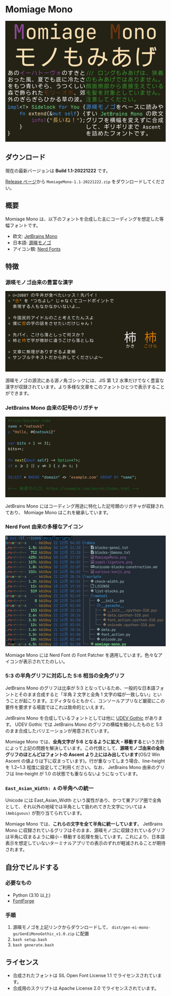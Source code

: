 # Momiage Mono

![Momiage Mono Example](./docs/MomiageMono.png)

## ダウンロード
現在の最新バージョンは **Build 1.1-20221222** です。

[Release ページ](https://github.com/kb10uy/MomiageMono/releases)から `MomiageMono-1.1-20221222.zip` をダウンロードしてください。

## 概要
Momiage Mono は、以下のフォントを合成した主にコーディングを想定した等幅フォントです。

- 欧文: [JetBrains Mono](https://www.jetbrains.com/ja-jp/lp/mono/)
- 日本語: [源暎モノゴ](https://okoneya.jp/font/genei-mono-go.html)
- アイコン類: [Nerd Fonts](https://www.nerdfonts.com/)

## 特徴

### 源暎モノゴ由来の豊富な漢字
![JIS 第 1,2 水準に含まれない漢字の例](./docs/various-kanji.png)

源暎モノゴの源流にある源ノ角ゴシックには、JIS 第 1,2 水準だけでなく豊富な漢字が収録されています。より多様な文章をこのフォントひとつで表示することができます。

### JetBrains Mono 由来の記号のリガチャ
![ソースコード内での記号のリガチャの例](./docs/symbol-ligature.png)

JetBrains Mono にはコーディング用途に特化した記号類のリガチャが収録されており、 Momiage Mono はこれを継承しています。

### Nerd Font 由来の多様なアイコン
![Tabby でアイコンを表示している例](./docs/nerdfont-icon.png)

Momiage Mono には Nerd Font の Font Patcher を適用しています。色々なアイコンが表示されてたのしい。

### 5:3 の半角グリフに対応した 5:6 相当の全角グリフ
JetBrains Mono のグリフは比率が 5:3 となっているため、一般的な日本語フォントとそのまま合成すると「半角 2 文字と全角 1 文字の幅が一致しない」ということが起こります。エディタならともかく、コンソールアプリなど厳密にこの要件を要求する場面ではこれは致命的といえます。

JetBrains Mono を合成しているフォントとしては他に [UDEV Gothic](https://github.com/yuru7/udev-gothic) があります。 UDEV Gothic では JetBrains Mono のグリフの横幅を縮小したものと 5:3 のまま合成したバリエーションが用意されています。

Momiage Mono では、**全角文字が 5:6 となるように拡大・移動する**という方針によって上記の問題を解決しています。この代償として、**源暎モノゴ由来の全角グリフのほとんどはフォントの Ascent より上にはみ出しています**(OS/2 Win Ascent の値よりは下に収まっています)。行が重なってしまう場合、line-height を 1.2~1.3 程度に設定してご利用ください。なお、 JetBrains Mono 由来のグリフは line-height が 1.0 の状態でも重ならないようになっています。

### `East_Asian_Width: A` の半角への統一
Unicode には East_Asian_Width という属性があり、かつて東アジア圏で全角として、それ以外の地域では半角として扱われてきた文字については `A (Ambiguous)` が割り当てられています。

Momiage Mono では、**これらの文字を全て半角に統一しています**。 JetBrains Mono に収録されているグリフはそのまま、源暎モノゴに収録されているグリフは半角に収まるように縮小・移動する処理を施しています。これにより、日本語表示を想定していないターミナルアプリでの表示のずれが軽減されることが期待されます。

## 自分でビルドする

### 必要なもの
* Python (3.10 以上)
* [FontForge](https://fontforge.org/en-US/)

### 手順
1. 源暎モノゴを上記リンクからダウンロードして、 `dist/gen-ei-mono-go/GenEiMonoGothic_v1.0.zip` に配置
2. `bash setup.bash`
3. `bash generate.bash`

## ライセンス
- 合成されたフォントは SIL Open Font License 1.1 でライセンスされています。
- 合成用のスクリプトは Apache License 2.0 でライセンスされています。
